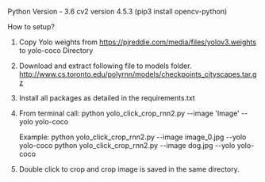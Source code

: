 Python Version - 3.6
cv2 version 4.5.3 (pip3 install opencv-python)

How to setup?

1. Copy Yolo weights from https://pjreddie.com/media/files/yolov3.weights
to yolo-coco Directory


2. Download and extract following file to models folder.
http://www.cs.toronto.edu/polyrnn/models/checkpoints_cityscapes.tar.gz

3. Install all packages as detailed in the requirements.txt

3. From terminal call:
    python yolo_click_crop_rnn2.py --image 'Image' --yolo yolo-coco

    Example:
    python yolo_click_crop_rnn2.py --image image_0.jpg --yolo yolo-coco
    python yolo_click_crop_rnn2.py --image dog.jpg --yolo yolo-coco

3. Double click to crop and crop image is saved in the same directory.
